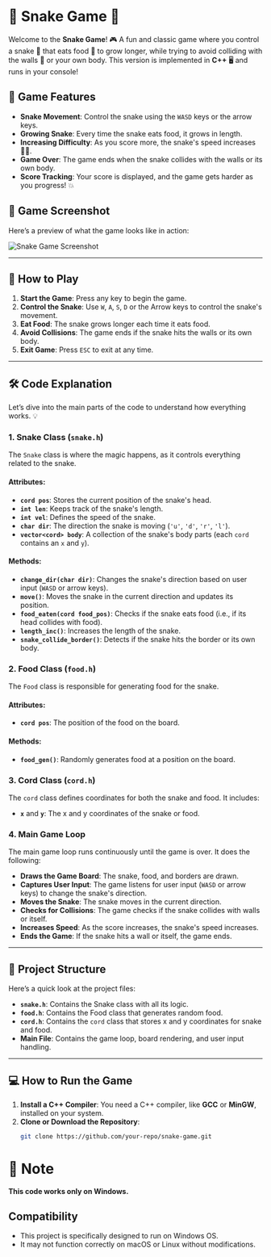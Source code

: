 # 🐍 **Snake Game** 🐍

Welcome to the **Snake Game**! 🎮 A fun and classic game where you control a snake 🐍 that eats food 🍏 to grow longer, while trying to avoid colliding with the walls 🚧 or your own body. This version is implemented in **C++** 🖥️ and runs in your console!

## 🎯 **Game Features**
- **Snake Movement**: Control the snake using the `WASD` keys or the arrow keys.
- **Growing Snake**: Every time the snake eats food, it grows in length.
- **Increasing Difficulty**: As you score more, the snake's speed increases 🏃‍♂️.
- **Game Over**: The game ends when the snake collides with the walls or its own body.
- **Score Tracking**: Your score is displayed, and the game gets harder as you progress! 💥

## 📸 **Game Screenshot**

Here’s a preview of what the game looks like in action:

![Snake Game Screenshot](https://github.com/B-202401431/DynamicSnake/blob/main/gameterminal.png)


---

## 🏁 **How to Play**

1. **Start the Game**: Press any key to begin the game.
2. **Control the Snake**: Use `W`, `A`, `S`, `D` or the Arrow keys to control the snake's movement.
3. **Eat Food**: The snake grows longer each time it eats food.
4. **Avoid Collisions**: The game ends if the snake hits the walls or its own body.
5. **Exit Game**: Press `ESC` to exit at any time.

---

## 🛠️ **Code Explanation**

Let’s dive into the main parts of the code to understand how everything works. 💡

### 1. **Snake Class (`snake.h`)**
The `Snake` class is where the magic happens, as it controls everything related to the snake.

#### **Attributes**:
- **`cord pos`**: Stores the current position of the snake's head.
- **`int len`**: Keeps track of the snake's length.
- **`int vel`**: Defines the speed of the snake.
- **`char dir`**: The direction the snake is moving (`'u'`, `'d'`, `'r'`, `'l'`).
- **`vector<cord> body`**: A collection of the snake's body parts (each `cord` contains an `x` and `y`).

#### **Methods**:
- **`change_dir(char dir)`**: Changes the snake's direction based on user input (`WASD` or arrow keys).
- **`move()`**: Moves the snake in the current direction and updates its position.
- **`food_eaten(cord food_pos)`**: Checks if the snake eats food (i.e., if its head collides with food).
- **`length_inc()`**: Increases the length of the snake.
- **`snake_collide_border()`**: Detects if the snake hits the border or its own body.

### 2. **Food Class (`food.h`)**
The `Food` class is responsible for generating food for the snake.

#### **Attributes**:
- **`cord pos`**: The position of the food on the board.

#### **Methods**:
- **`food_gen()`**: Randomly generates food at a position on the board.

### 3. **Cord Class (`cord.h`)**
The `cord` class defines coordinates for both the snake and food. It includes:

- **`x`** and **`y`**: The x and y coordinates of the snake or food.

### 4. **Main Game Loop**
The main game loop runs continuously until the game is over. It does the following:

- **Draws the Game Board**: The snake, food, and borders are drawn.
- **Captures User Input**: The game listens for user input (`WASD` or arrow keys) to change the snake's direction.
- **Moves the Snake**: The snake moves in the current direction.
- **Checks for Collisions**: The game checks if the snake collides with walls or itself.
- **Increases Speed**: As the score increases, the snake's speed increases.
- **Ends the Game**: If the snake hits a wall or itself, the game ends.

---

## 📂 **Project Structure**
Here’s a quick look at the project files:

- **`snake.h`**: Contains the Snake class with all its logic.
- **`food.h`**: Contains the Food class that generates random food.
- **`cord.h`**: Contains the `cord` class that stores x and y coordinates for snake and food.
- **Main File**: Contains the game loop, board rendering, and user input handling.

---

## 💻 **How to Run the Game**

1. **Install a C++ Compiler**: You need a C++ compiler, like **GCC** or **MinGW**, installed on your system.
2. **Clone or Download the Repository**:
   ```bash
   git clone https://github.com/your-repo/snake-game.git


# 🚨 Note

**This code works only on Windows.**

## Compatibility
- This project is specifically designed to run on Windows OS.
- It may not function correctly on macOS or Linux without modifications.
